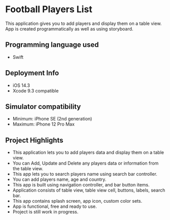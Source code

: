 # Football Players List

This application gives you to add players and display them on a table view. App is created programmatically as well as using storyboard.

## Programming language used
- Swift

## Deployment Info
- iOS 14.3
- Xcode 9.3 compatible

## Simulator compatibility
- Minimum: iPhone SE (2nd generation)
- Maximum: iPhone 12 Pro Max

## Project Highlights
- This application lets you to add players data and display them on a table view.
- You can Add, Update and Delete any players data or information from the table view.
- This app lets you to search players name using search bar controller.
- You can add players name, age and country.
- This app is built using navigation controller, and bar button items.
- Application consists of table view, table view cell, buttons, labels, search bar.
- This app contains splash screen, app icon, custom color sets.
- App is functional, free and ready to use.
- Project is still work in progress.
